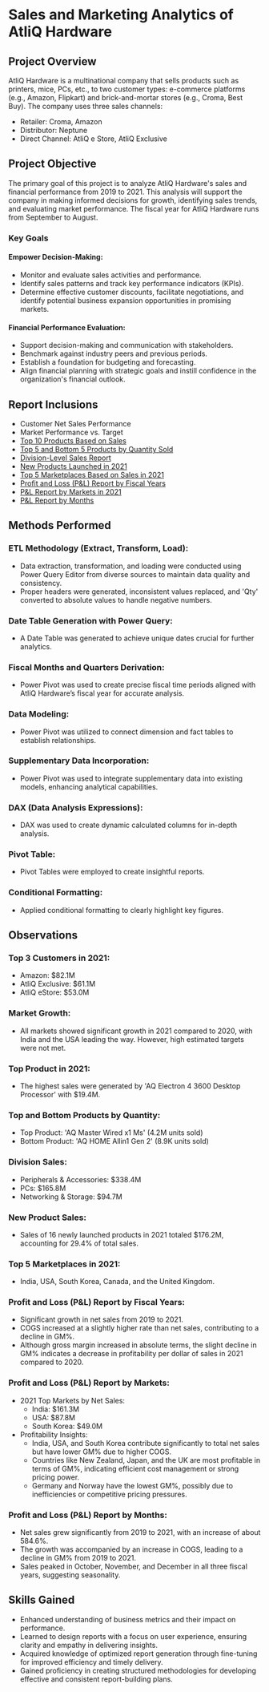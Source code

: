 # Sales and Marketing Analytics of AtliQ Hardware
## Project Overview
AtliQ Hardware is a multinational company that sells products such as printers, mice, PCs, etc., to two customer types: e-commerce platforms (e.g., Amazon, Flipkart) and brick-and-mortar stores (e.g., Croma, Best Buy). The company uses three sales channels:

- Retailer: Croma, Amazon
- Distributor: Neptune
- Direct Channel: AtliQ e Store, AtliQ Exclusive
## Project Objective
The primary goal of this project is to analyze AtliQ Hardware's sales and financial performance from 2019 to 2021. This analysis will support the company in making informed decisions for growth, identifying sales trends, and evaluating market performance. The fiscal year for AtliQ Hardware runs from September to August.

### Key Goals
#### Empower Decision-Making:
- Monitor and evaluate sales activities and performance.
- Identify sales patterns and track key performance indicators (KPIs).
- Determine effective customer discounts, facilitate negotiations, and identify potential business expansion opportunities in promising markets.
#### Financial Performance Evaluation:
- Support decision-making and communication with stakeholders.
- Benchmark against industry peers and previous periods.
- Establish a foundation for budgeting and forecasting.
- Align financial planning with strategic goals and instill confidence in the organization's financial outlook.
## Report Inclusions
- Customer Net Sales Performance
- Market Performance vs. Target
- [Top 10 Products Based on Sales](https://github.com/Joyeta16/Sales_-_Market_Analytics_of_AtliQ_Hardware/blob/main/AtliQ_Hardware_Top%2010%20Products%20Based%20on%20Sales.pdf)
- [Top 5 and Bottom 5 Products by Quantity Sold](https://github.com/Joyeta16/Sales_-_Market_Analytics_of_AtliQ_Hardware/blob/main/AtliQ_Hardware_Top%205%20and%20Bottom%205%20Products%20by%20Quantity%20Sold.pdf)
- [Division-Level Sales Report](https://github.com/Joyeta16/Sales_-_Market_Analytics_of_AtliQ_Hardware/blob/main/AtliQ_Hardware_Division-Level%20Sales%20Report.pdf)
- [New Products Launched in 2021](https://github.com/Joyeta16/Sales_-_Market_Analytics_of_AtliQ_Hardware/blob/main/AtliQ_Hardware_New%20Products%20Launched%20in%202021.pdf)
- [Top 5 Marketplaces Based on Sales in 2021](https://github.com/Joyeta16/Sales_-_Market_Analytics_of_AtliQ_Hardware/blob/main/AtliQ_Hardware_Top%205%20Marketplaces%20Based%20on%20Sales%20in%202021.pdf)
- [Profit and Loss (P&L) Report by Fiscal Years](https://github.com/Joyeta16/Sales_-_Market_Analytics_of_AtliQ_Hardware/blob/main/AtliQ_Hardware_P%26L%20Report%20by%20Fiscal%20Years.pdf)
- [P&L Report by Markets in 2021](https://github.com/Joyeta16/Sales_-_Market_Analytics_of_AtliQ_Hardware/blob/main/AtliQ_Hardware_P%26L%20Report%20by%20Markets%20in%202021.pdf)
- [P&L Report by Months](https://github.com/Joyeta16/Sales_-_Market_Analytics_of_AtliQ_Hardware/blob/main/AtliQ_Hardware_P%26L%20Report%20by%20Months.pdf)
## Methods Performed
### ETL Methodology (Extract, Transform, Load):
- Data extraction, transformation, and loading were conducted using Power Query Editor from diverse sources to maintain data quality and consistency.
- Proper headers were generated, inconsistent values replaced, and 'Qty' converted to absolute values to handle negative numbers.
### Date Table Generation with Power Query:
- A Date Table was generated to achieve unique dates crucial for further analytics.
### Fiscal Months and Quarters Derivation:
- Power Pivot was used to create precise fiscal time periods aligned with AtliQ Hardware’s fiscal year for accurate analysis.
### Data Modeling:
- Power Pivot was utilized to connect dimension and fact tables to establish relationships.
### Supplementary Data Incorporation:
- Power Pivot was used to integrate supplementary data into existing models, enhancing analytical capabilities.
### DAX (Data Analysis Expressions):
- DAX was used to create dynamic calculated columns for in-depth analysis.
### Pivot Table:
- Pivot Tables were employed to create insightful reports.
### Conditional Formatting:
- Applied conditional formatting to clearly highlight key figures.
## Observations
### Top 3 Customers in 2021:
- Amazon: $82.1M
- AtliQ Exclusive: $61.1M
- AtliQ eStore: $53.0M
### Market Growth:
- All markets showed significant growth in 2021 compared to 2020, with India and the USA leading the way. However, high estimated targets were not met.
### Top Product in 2021:
- The highest sales were generated by 'AQ Electron 4 3600 Desktop Processor' with $19.4M.
### Top and Bottom Products by Quantity:
- Top Product: 'AQ Master Wired x1 Ms' (4.2M units sold)
- Bottom Product: 'AQ HOME Allin1 Gen 2' (8.9K units sold)
### Division Sales:
- Peripherals & Accessories: $338.4M
- PCs: $165.8M
- Networking & Storage: $94.7M
### New Product Sales:
- Sales of 16 newly launched products in 2021 totaled $176.2M, accounting for 29.4% of total sales.
### Top 5 Marketplaces in 2021:
- India, USA, South Korea, Canada, and the United Kingdom.
### Profit and Loss (P&L) Report by Fiscal Years:
- Significant growth in net sales from 2019 to 2021.
- COGS increased at a slightly higher rate than net sales, contributing to a decline in GM%.
- Although gross margin increased in absolute terms, the slight decline in GM% indicates a decrease in profitability per dollar of sales in 2021 compared to 2020.
### Profit and Loss (P&L) Report by Markets:
- 2021 Top Markets by Net Sales:
  - India: $161.3M
  - USA: $87.8M
  - South Korea: $49.0M
- Profitability Insights:
  - India, USA, and South Korea contribute significantly to total net sales but have lower GM% due to higher COGS.
  - Countries like New Zealand, Japan, and the UK are most profitable in terms of GM%, indicating efficient cost management or strong pricing power.
  - Germany and Norway have the lowest GM%, possibly due to inefficiencies or competitive pricing pressures.
### Profit and Loss (P&L) Report by Months:
- Net sales grew significantly from 2019 to 2021, with an increase of about 584.6%.
- The growth was accompanied by an increase in COGS, leading to a decline in GM% from 2019 to 2021.
- Sales peaked in October, November, and December in all three fiscal years, suggesting seasonality.
## Skills Gained
- Enhanced understanding of business metrics and their impact on performance.
- Learned to design reports with a focus on user experience, ensuring clarity and empathy in delivering insights.
- Acquired knowledge of optimized report generation through fine-tuning for improved efficiency and timely delivery.
- Gained proficiency in creating structured methodologies for developing effective and consistent report-building plans.
